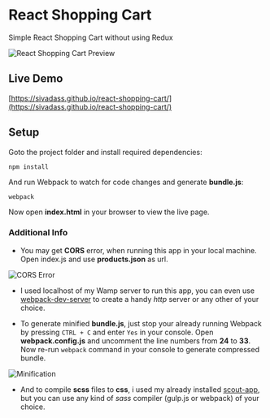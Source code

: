 # React Shopping Cart
Simple React Shopping Cart without using Redux

![React Shopping Cart Preview](https://res.cloudinary.com/sivadass/image/upload/v1494752103/gifs/react-shopping-cart.gif)

## Live Demo
[https://sivadass.github.io/react-shopping-cart/](https://sivadass.github.io/react-shopping-cart/)

## Setup

Goto the project folder and install required dependencies:
```
npm install
```

And run Webpack to watch for code changes and generate **bundle.js**:
```
webpack
```

Now open **index.html** in your browser to view the live page.

### Additional Info
* You may get **CORS** error, when running this app in your local machine. Open index.js and use **products.json** as url.

![CORS Error](https://res.cloudinary.com/sivadass/image/upload/v1495422162/screen-shots/url.png)

* I used localhost of my Wamp server to run this app, you can even use [webpack-dev-server](https://webpack.github.io/docs/webpack-dev-server.html) to  create a handy *http* server or any other of your choice.

* To generate minified **bundle.js**, just stop your already running Webpack by pressing ```CTRL + C``` and enter ```Yes``` in your console. Open **webpack.config.js** and uncomment the line numbers from **24** to **33**. Now re-run ```webpack``` command in your console to generate compressed bundle.

![Minification](http://res.cloudinary.com/sivadass/image/upload/v1495422567/screen-shots/minification.png)

* And to compile **scss** files to **css**, i used my already installed [scout-app](http://scout-app.io/), but you can use any kind of *sass* compiler (gulp.js or webpack) of your choice.


